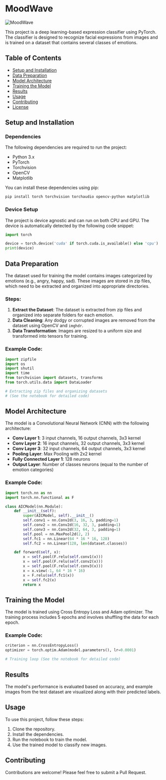 # MoodWave

![MoodWave](https://cdn.dribbble.com/users/38593/screenshots/2993662/emoji-all-dribbb.gif)

This project is a deep learning-based expression classifier using PyTorch. The classifier is designed to recognize facial expressions from images and is trained on a dataset that contains several classes of emotions.

## Table of Contents

- [Setup and Installation](#setup-and-installation)
- [Data Preparation](#data-preparation)
- [Model Architecture](#model-architecture)
- [Training the Model](#training-the-model)
- [Results](#results)
- [Usage](#usage)
- [Contributing](#contributing)
- [License](#license)

## Setup and Installation

### Dependencies

The following dependencies are required to run the project:

- Python 3.x
- PyTorch
- Torchvision
- OpenCV
- Matplotlib

You can install these dependencies using pip:

```bash
pip install torch torchvision torchaudio opencv-python matplotlib
```

### Device Setup

The project is device agnostic and can run on both CPU and GPU. The device is automatically detected by the following code snippet:

```python
import torch

device = torch.device('cuda' if torch.cuda.is_available() else 'cpu')
print(device)
```

## Data Preparation

The dataset used for training the model contains images categorized by emotions (e.g., angry, happy, sad). These images are stored in zip files, which need to be extracted and organized into appropriate directories.

### Steps:

1. **Extract the Dataset**: The dataset is extracted from zip files and organized into separate folders for each emotion.
2. **Data Cleaning**: Any dodgy or corrupted images are removed from the dataset using OpenCV and `imghdr`.
3. **Data Transformation**: Images are resized to a uniform size and transformed into tensors for training.

### Example Code:

```python
import zipfile
import os
import shutil
import time
from torchvision import datasets, transforms
from torch.utils.data import DataLoader

# Extracting zip files and organizing datasets
# (See the notebook for detailed code)
```

## Model Architecture

The model is a Convolutional Neural Network (CNN) with the following architecture:

- **Conv Layer 1**: 3 input channels, 16 output channels, 3x3 kernel
- **Conv Layer 2**: 16 input channels, 32 output channels, 3x3 kernel
- **Conv Layer 3**: 32 input channels, 64 output channels, 3x3 kernel
- **Pooling Layer**: Max Pooling with 2x2 kernel
- **Fully Connected Layer 1**: 128 neurons
- **Output Layer**: Number of classes neurons (equal to the number of emotion categories)

### Example Code:

```python
import torch.nn as nn
import torch.nn.functional as F

class AICModel(nn.Module):
    def __init__(self):
        super(AICModel, self).__init__()
        self.conv1 = nn.Conv2d(3, 16, 3, padding=1)
        self.conv2 = nn.Conv2d(16, 32, 3, padding=1)
        self.conv3 = nn.Conv2d(32, 64, 3, padding=1)
        self.pool = nn.MaxPool2d(2, 2)
        self.fc1 = nn.Linear(64 * 16 * 16, 128)
        self.fc2 = nn.Linear(128, len(dataset.classes))

    def forward(self, x):
        x = self.pool(F.relu(self.conv1(x)))
        x = self.pool(F.relu(self.conv2(x)))
        x = self.pool(F.relu(self.conv3(x)))
        x = x.view(-1, 64 * 16 * 16)
        x = F.relu(self.fc1(x))
        x = self.fc2(x)
        return x
```

## Training the Model

The model is trained using Cross Entropy Loss and Adam optimizer. The training process includes 5 epochs and involves shuffling the data for each epoch.

### Example Code:

```python
criterion = nn.CrossEntropyLoss()
optimizer = torch.optim.Adam(model.parameters(), lr=0.0001)

# Training loop (See the notebook for detailed code)
```

## Results

The model's performance is evaluated based on accuracy, and example images from the test dataset are visualized along with their predicted labels.

## Usage

To use this project, follow these steps:

1. Clone the repository.
2. Install the dependencies.
3. Run the notebook to train the model.
4. Use the trained model to classify new images.

## Contributing

Contributions are welcome! Please feel free to submit a Pull Request.

